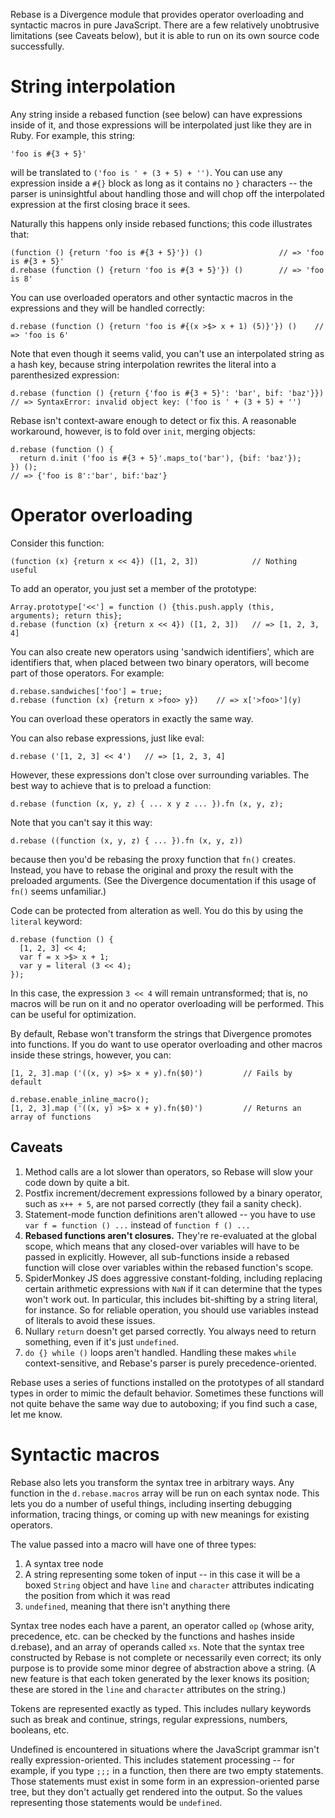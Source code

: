 Rebase is a Divergence module that provides operator overloading and syntactic macros in pure JavaScript. There are a few relatively unobtrusive limitations (see Caveats below), but it is able to run on its own source code successfully.

# String interpolation

Any string inside a rebased function (see below) can have expressions inside of it, and those expressions will be interpolated just like they are in Ruby. For example, this string:

    'foo is #{3 + 5}'

will be translated to `('foo is ' + (3 + 5) + '')`. You can use any expression inside a `#{}` block as long as it contains no `}` characters -- the parser is uninsightful about handling those and will chop off the interpolated expression at the first closing brace it sees.

Naturally this happens only inside rebased functions; this code illustrates that:

    (function () {return 'foo is #{3 + 5}'}) ()                 // => 'foo is #{3 + 5}'
    d.rebase (function () {return 'foo is #{3 + 5}'}) ()        // => 'foo is 8'

You can use overloaded operators and other syntactic macros in the expressions and they will be handled correctly:

    d.rebase (function () {return 'foo is #{(x >$> x + 1) (5)}'}) ()    // => 'foo is 6'

Note that even though it seems valid, you can't use an interpolated string as a hash key, because string interpolation rewrites the literal into a parenthesized expression:

    d.rebase (function () {return {'foo is #{3 + 5}': 'bar', bif: 'baz'}})      // => SyntaxError: invalid object key: ('foo is ' + (3 + 5) + '')

Rebase isn't context-aware enough to detect or fix this. A reasonable workaround, however, is to fold over `init`, merging objects:

    d.rebase (function () {
      return d.init ('foo is #{3 + 5}'.maps_to('bar'), {bif: 'baz'});
    }) ();                                                                      // => {'foo is 8':'bar', bif:'baz'}

# Operator overloading

Consider this function:

    (function (x) {return x << 4}) ([1, 2, 3])            // Nothing useful

To add an operator, you just set a member of the prototype:

    Array.prototype['<<'] = function () {this.push.apply (this, arguments); return this};
    d.rebase (function (x) {return x << 4}) ([1, 2, 3])   // => [1, 2, 3, 4]

You can also create new operators using 'sandwich identifiers', which are identifiers that, when placed between two binary operators, will become part of those operators. For example:

    d.rebase.sandwiches['foo'] = true;
    d.rebase (function (x) {return x >foo> y})    // => x['>foo>'](y)

You can overload these operators in exactly the same way.

You can also rebase expressions, just like eval:

    d.rebase ('[1, 2, 3] << 4')   // => [1, 2, 3, 4]

However, these expressions don't close over surrounding variables. The best way to achieve that is to preload a function:

    d.rebase (function (x, y, z) { ... x y z ... }).fn (x, y, z);

Note that you can't say it this way:

    d.rebase ((function (x, y, z) { ... }).fn (x, y, z))

because then you'd be rebasing the proxy function that `fn()` creates. Instead, you have to rebase the original and proxy the result with the preloaded arguments. (See the Divergence documentation if this usage of `fn()` seems unfamiliar.)

Code can be protected from alteration as well. You do this by using the `literal` keyword:

    d.rebase (function () {
      [1, 2, 3] << 4;
      var f = x >$> x + 1;
      var y = literal (3 << 4);
    });

In this case, the expression `3 << 4` will remain untransformed; that is, no macros will be run on it and no operator overloading will be performed. This can be useful for optimization.

By default, Rebase won't transform the strings that Divergence promotes into functions. If you do want to use operator overloading and other macros inside these strings, however, you can:

    [1, 2, 3].map ('((x, y) >$> x + y).fn($0)')         // Fails by default

    d.rebase.enable_inline_macro();
    [1, 2, 3].map ('((x, y) >$> x + y).fn($0)')         // Returns an array of functions

## Caveats

1. Method calls are a lot slower than operators, so Rebase will slow your code down by quite a bit.
2. Postfix increment/decrement expressions followed by a binary operator, such as `x++ + 5`, are not parsed correctly (they fail a sanity check).
3. Statement-mode function definitions aren't allowed -- you have to use `var f = function () ...` instead of `function f () ...`
4. **Rebased functions aren't closures.** They're re-evaluated at the global scope, which means that any closed-over variables will have to be passed in explicitly. However, all sub-functions inside a rebased function will close over variables within the rebased function's scope.
5. SpiderMonkey JS does aggressive constant-folding, including replacing certain arithmetic expressions with `NaN` if it can determine that the types won't work out. In particular, this includes bit-shifting by a string literal, for instance. So for reliable operation, you should use variables instead of literals to avoid these issues.
6. Nullary `return` doesn't get parsed correctly. You always need to return something, even if it's just `undefined`.
7. `do {} while ()` loops aren't handled. Handling these makes `while` context-sensitive, and Rebase's parser is purely precedence-oriented.

Rebase uses a series of functions installed on the prototypes of all standard types in order to mimic the default behavior. Sometimes these functions will not quite behave the same way due to autoboxing; if you find such a case, let me know.

# Syntactic macros

Rebase also lets you transform the syntax tree in arbitrary ways. Any function in the `d.rebase.macros` array will be run on each syntax node. This lets you do a number of useful things, including inserting debugging information, tracing things, or coming up with new meanings for existing operators.

The value passed into a macro will have one of three types:

1. A syntax tree node
2. A string representing some token of input -- in this case it will be a boxed `String` object and have `line` and `character` attributes indicating the position from which it was read
3. `undefined`, meaning that there isn't anything there

Syntax tree nodes each have a parent, an operator called `op` (whose arity, precedence, etc. can be checked by the functions and hashes inside d.rebase), and an array of operands called `xs`. Note that the syntax tree constructed by Rebase is not complete or necessarily even correct; its only purpose is to provide some minor degree of abstraction above a string. (A new feature is that each token generated by the lexer knows its position; these are stored in the `line` and `character` attributes on the string.)

Tokens are represented exactly as typed. This includes nullary keywords such as break and continue, strings, regular expressions, numbers, booleans, etc.

Undefined is encountered in situations where the JavaScript grammar isn't really expression-oriented. This includes statement processing -- for example, if you type `;;;` in a function, then there are two empty statements. Those statements must exist in some form in an expression-oriented parse tree, but they don't actually get rendered into the output. So the values representing those statements would be `undefined`.

